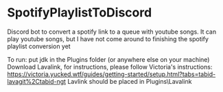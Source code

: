 # SpotifyPlaylistToDiscord
Discord bot to convert a spotify link to a queue with youtube songs. It can play youtube songs, but I have not come around to finishing the spotify playlist conversion yet

To run: put jdk in the Plugins folder (or anywhere else on your machine)
Download Lavalink, for instructions, please follow Victoria's instructions: https://victoria.yucked.wtf/guides/getting-started/setup.html?tabs=tabid-lavagit%2Ctabid-ngt
Lavlink should be placed in Plugins\Lavalink
